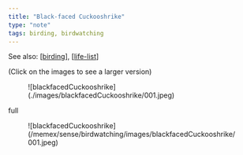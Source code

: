 ```yaml
---
title: "Black-faced Cuckooshrike"
type: "note"
tags: birding, birdwatching
---
```


See also: [[birding]], [[life-list]]

(Click on the images to see a larger version)

<figure markdown>![blackfacedCuckooshrike](./images/blackfacedCuckooshrike/001.jpeg)</figure>

full

<figure markdown>![blackfacedCuckooshrike](/memex/sense/birdwatching/images/blackfacedCuckooshrike/001.jpeg)</figure>

[//begin]: # "Autogenerated link references for markdown compatibility"
[birding]: birding "Birding"
[life-list]: life-list "Life list"
[//end]: # "Autogenerated link references"